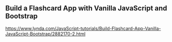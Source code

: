 ## Build a Flashcard App with Vanilla JavaScript and Bootstrap

https://www.lynda.com/JavaScript-tutorials/Build-Flashcard-App-Vanilla-JavaScript-Bootstrap/2882170-2.html